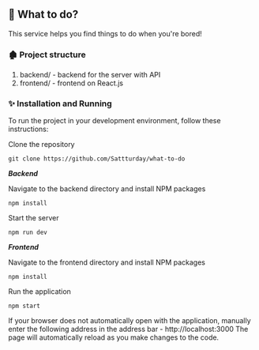 ## 🧩 What to do?

This service helps you find things to do when you're bored!

### 🏚️ Project structure

1. backend/ - backend for the server with API
2. frontend/ - frontend on React.js

### ✨ Installation and Running

To run the project in your development environment, follow these instructions:

Clone the repository

```
git clone https://github.com/Sattturday/what-to-do
```

**_Backend_**

Navigate to the backend directory and install NPM packages

```
npm install
```

Start the server

```
npm run dev
```

**_Frontend_**

Navigate to the frontend directory and install NPM packages

```
npm install
```

Run the application

```
npm start
```

If your browser does not automatically open with the application, manually enter the following address in the address bar - http://localhost:3000
The page will automatically reload as you make changes to the code.

